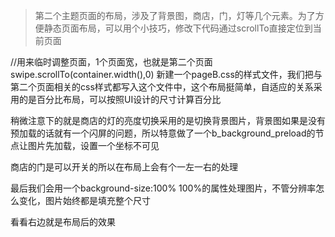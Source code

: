 >第二个主题页面的布局，涉及了背景图，商店，门，灯等几个元素。为了方便静态页面布局，可以用个小技巧，修改下代码通过scrollTo直接定位到当前页面

//用来临时调整页面，1个页面宽，也就是第二个页面
swipe.scrollTo(container.width(),0)
新建一个pageB.css的样式文件，我们把与第二个页面相关的css样式都写入这个文件中，这个布局挺简单，自适应的关系采用的是百分比布局，可以按照UI设计的尺寸计算百分比

稍微注意下的就是商店的灯的亮度切换采用的是切换背景图片，背景图如果是没有预加载的话就有一个闪屏的问题，所以特意做了一个b_background_preload的节点让图片先加载，设置一个坐标不可见

商店的门是可以开关的所以在布局上会有个一左一右的处理

最后我们会用一个background-size:100% 100%的属性处理图片，不管分辨率怎么变化，图片始终都是填充整个尺寸

看看右边就是布局后的效果